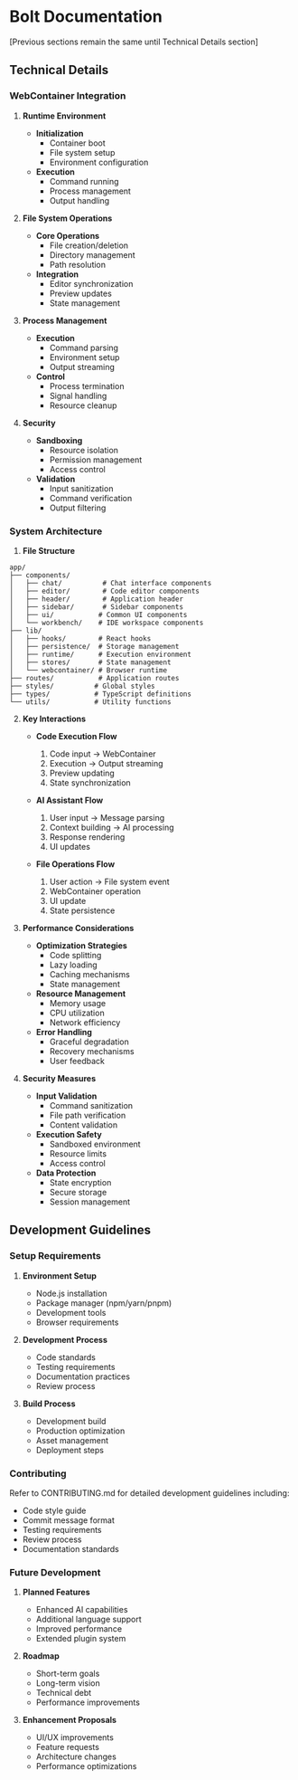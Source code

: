 # Bolt Documentation

[Previous sections remain the same until Technical Details section]

## Technical Details

### WebContainer Integration

1. **Runtime Environment**
   - **Initialization**
     - Container boot
     - File system setup
     - Environment configuration
   - **Execution**
     - Command running
     - Process management
     - Output handling

2. **File System Operations**
   - **Core Operations**
     - File creation/deletion
     - Directory management
     - Path resolution
   - **Integration**
     - Editor synchronization
     - Preview updates
     - State management

3. **Process Management**
   - **Execution**
     - Command parsing
     - Environment setup
     - Output streaming
   - **Control**
     - Process termination
     - Signal handling
     - Resource cleanup

4. **Security**
   - **Sandboxing**
     - Resource isolation
     - Permission management
     - Access control
   - **Validation**
     - Input sanitization
     - Command verification
     - Output filtering

### System Architecture

1. **File Structure**
```
app/
├── components/
│   ├── chat/          # Chat interface components
│   ├── editor/        # Code editor components
│   ├── header/        # Application header
│   ├── sidebar/       # Sidebar components
│   ├── ui/           # Common UI components
│   └── workbench/    # IDE workspace components
├── lib/
│   ├── hooks/        # React hooks
│   ├── persistence/  # Storage management
│   ├── runtime/      # Execution environment
│   ├── stores/       # State management
│   └── webcontainer/ # Browser runtime
├── routes/           # Application routes
├── styles/          # Global styles
├── types/           # TypeScript definitions
└── utils/           # Utility functions
```

2. **Key Interactions**
   - **Code Execution Flow**
     1. Code input → WebContainer
     2. Execution → Output streaming
     3. Preview updating
     4. State synchronization

   - **AI Assistant Flow**
     1. User input → Message parsing
     2. Context building → AI processing
     3. Response rendering
     4. UI updates

   - **File Operations Flow**
     1. User action → File system event
     2. WebContainer operation
     3. UI update
     4. State persistence

3. **Performance Considerations**
   - **Optimization Strategies**
     - Code splitting
     - Lazy loading
     - Caching mechanisms
     - State management
   - **Resource Management**
     - Memory usage
     - CPU utilization
     - Network efficiency
   - **Error Handling**
     - Graceful degradation
     - Recovery mechanisms
     - User feedback

4. **Security Measures**
   - **Input Validation**
     - Command sanitization
     - File path verification
     - Content validation
   - **Execution Safety**
     - Sandboxed environment
     - Resource limits
     - Access control
   - **Data Protection**
     - State encryption
     - Secure storage
     - Session management

## Development Guidelines

### Setup Requirements
1. **Environment Setup**
   - Node.js installation
   - Package manager (npm/yarn/pnpm)
   - Development tools
   - Browser requirements

2. **Development Process**
   - Code standards
   - Testing requirements
   - Documentation practices
   - Review process

3. **Build Process**
   - Development build
   - Production optimization
   - Asset management
   - Deployment steps

### Contributing
Refer to CONTRIBUTING.md for detailed development guidelines including:
- Code style guide
- Commit message format
- Testing requirements
- Review process
- Documentation standards

### Future Development
1. **Planned Features**
   - Enhanced AI capabilities
   - Additional language support
   - Improved performance
   - Extended plugin system

2. **Roadmap**
   - Short-term goals
   - Long-term vision
   - Technical debt
   - Performance improvements

3. **Enhancement Proposals**
   - UI/UX improvements
   - Feature requests
   - Architecture changes
   - Performance optimizations
